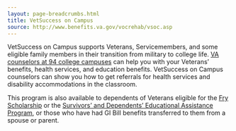 ```yaml
---
layout: page-breadcrumbs.html
title: VetSuccess on Campus
source: http://www.benefits.va.gov/vocrehab/vsoc.asp
---
```


VetSuccess on Campus supports Veterans, Servicemembers, and some eligible family members in their transition from military to college life. [VA counselors at 94 college campuses](http://www.benefits.va.gov/vocrehab/vsoc.asp) can help you with your Veterans’ benefits, health services, and education benefits.
VetSuccess on Campus counselors can show you how to get referrals for health services and disability accommodations in the classroom.

This program is also available to dependents of Veterans eligible for the [Fry Scholarship](/education/gi-bill/survivors-dependent-assistance/fry-scholarship/) or the [Survivors’ and Dependents’ Educational Assistance Program](/education/gi-bill/survivors-dependent-assistance/dependents-education), or those who have had GI Bill benefits transferred to them from a spouse or parent.
